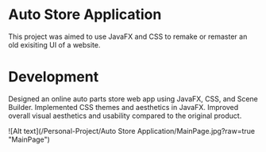 

# Auto Store Application
This project was aimed to use JavaFX and CSS to remake or remaster an old exisiting UI of a website. 

# Development
Designed an online auto parts store web app using JavaFX, CSS, and Scene Builder.
Implemented CSS themes and aesthetics in JavaFX.
Improved overall visual aesthetics and usability compared to the original product.

![Alt text](/Personal-Project/Auto Store Application/MainPage.jpg?raw=true "MainPage")




